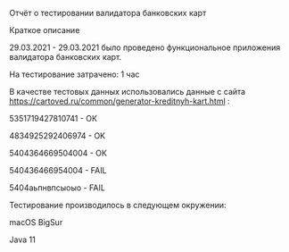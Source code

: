 Отчёт о тестировании валидатора банковских карт

Краткое описание

29.03.2021 - 29.03.2021 было проведено функциональное приложения валидатора банковских карт.

На тестирование затрачено: 1 час

В качестве тестовых данных использовались данные с сайта https://cartoved.ru/common/generator-kreditnyh-kart.html :

5351719427810741 - ОК

4834925292406974 - OK

5404364669504004 - ОК

540436466954004 - FAIL

5404аьпнвпсыоыо - FAIL


Тестирование производилось в следующем окружении:

macOS BigSur

Java 11
